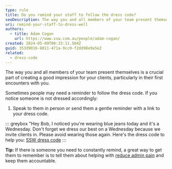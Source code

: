 ```yaml
---
type: rule
title: Do you remind your staff to follow the dress code?
seoDescription: The way you and all members of your team present themselves is a crucial part of creating a good impression for your clients, particularly in their first encounters with you.
uri: remind-your-staff-to-dress-well
authors:
  - title: Adam Cogan
    url: https://www.ssw.com.au/people/adam-cogan/
created: 2024-05-09T00:33:11.504Z
guid: 353d9016-8811-471a-9cc0-f2dd98e9a5e2
related:
  - dress-code
---
```


The way you and all members of your team present themselves is a crucial part of creating a good impression for your clients, particularly in their first encounters with you.

<!--endintro-->

Sometimes people may need a reminder to follow the dress code. If you notice someone is not dressed accordingly:

1. Speak to them in person or send them a gentle reminder with a link to your dress code.

::: greybox
"Hey Bob, I noticed you're wearing blue jeans today and it's a Wednesday. Don't forget we dress our best on a Wednesday because we invite clients in. Please avoid wearing those again. Here's the dress code to help you: [SSW dress code](/dress-code)
:::

**Tip:** If there is someone you need to constantly remind, a great way to get them to remember is to tell them about helping with [reduce admin pain](/reduce-your-admin) and keep them accountable.
